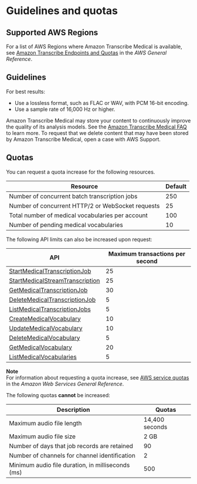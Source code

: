# Guidelines and quotas<a name="limits-med-guidelines"></a>

## Supported AWS Regions<a name="transcribe-regions"></a>

For a list of AWS Regions where Amazon Transcribe Medical is available, see [Amazon Transcribe Endpoints and Quotas](https://docs.aws.amazon.com/general/latest/gr/transcribe-medical.html#transcribe_region) in the *AWS General Reference*\.

## Guidelines<a name="guidelines-med"></a>

For best results:
+ Use a lossless format, such as FLAC or WAV, with PCM 16\-bit encoding\.
+ Use a sample rate of 16,000 Hz or higher\.

Amazon Transcribe Medical may store your content to continuously improve the quality of its analysis models\. See the [Amazon Transcribe Medical FAQ](http://aws.amazon.com/transcribe/faqs/) to learn more\. To request that we delete content that may have been stored by Amazon Transcribe Medical, open a case with AWS Support\.

## Quotas<a name="limits-med"></a>

You can request a quota increase for the following resources\.


| Resource | Default | 
| --- | --- | 
| Number of concurrent batch transcription jobs | 250 | 
| Number of concurrent HTTP/2 or WebSocket requests | 25 | 
| Total number of medical vocabularies per account | 100 | 
| Number of pending medical vocabularies | 10 | 

The following API limits can also be increased upon request:


| API | Maximum transactions per second | 
| --- | --- | 
| [StartMedicalTranscriptionJob](https://docs.aws.amazon.com/transcribe/latest/APIReference/API_StartMedicalTranscriptionJob.html) | 25 | 
| [StartMedicalStreamTranscription](https://docs.aws.amazon.com/transcribe/latest/APIReference/API_streaming_StartMedicalStreamTranscription.html) | 25 | 
| [GetMedicalTranscriptionJob](https://docs.aws.amazon.com/transcribe/latest/APIReference/API_GetMedicalTranscriptionJob.html) | 30 | 
| [DeleteMedicalTranscriptionJob](https://docs.aws.amazon.com/transcribe/latest/APIReference/API_DeleteMedicalTranscriptionJob.html) | 5 | 
| [ListMedicalTranscriptionJobs](https://docs.aws.amazon.com/transcribe/latest/APIReference/API_ListMedicalTranscriptionJobs.html) | 5 | 
| [CreateMedicalVocabulary](https://docs.aws.amazon.com/transcribe/latest/APIReference/API_CreateMedicalVocabulary.html) | 10 | 
| [UpdateMedicalVocabulary](https://docs.aws.amazon.com/transcribe/latest/APIReference/API_UpdateMedicalVocabulary.html) | 10 | 
| [DeleteMedicalVocabulary](https://docs.aws.amazon.com/transcribe/latest/APIReference/API_DeleteMedicalVocabulary.html) | 5 | 
| [GetMedicalVocabulary](https://docs.aws.amazon.com/transcribe/latest/APIReference/API_GetMedicalVocabulary.html) | 20 | 
| [ListMedicalVocabularies](https://docs.aws.amazon.com/transcribe/latest/APIReference/API_ListMedicalVocabularies.html) | 5 | 

**Note**  
For information about requesting a quota increase, see [AWS service quotas](https://docs.aws.amazon.com/general/latest/gr/aws_service_limits.html) in the *Amazon Web Services General Reference*\.

The following quotas **cannot** be increased:


| Description | Quotas | 
| --- | --- | 
| Maximum audio file length | 14,400 seconds | 
| Maximum audio file size | 2 GB | 
| Number of days that job records are retained | 90 | 
| Number of channels for channel identification | 2 | 
| Minimum audio file duration, in milliseconds \(ms\) | 500 | 